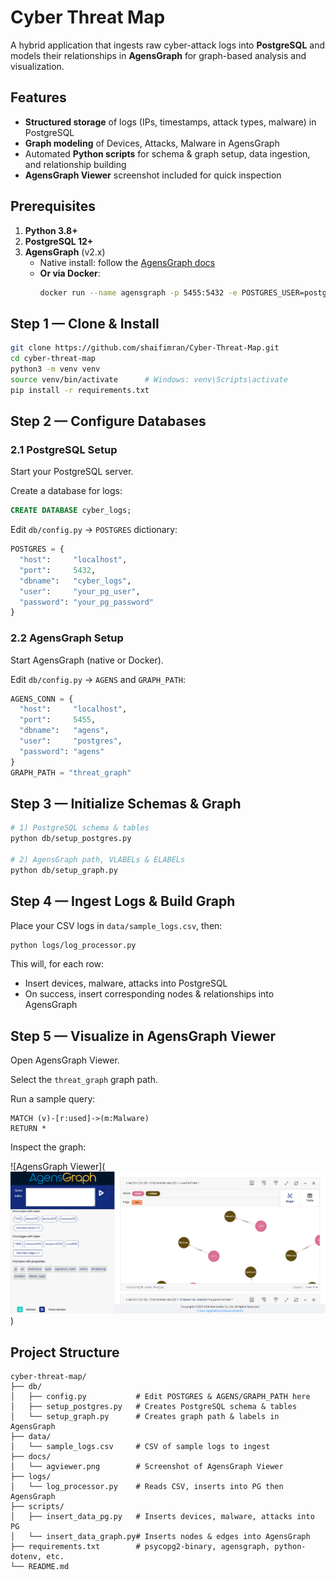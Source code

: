 # Cyber Threat Map

A hybrid application that ingests raw cyber-attack logs into **PostgreSQL** and models their relationships in **AgensGraph** for graph-based analysis and visualization.

## Features

- **Structured storage** of logs (IPs, timestamps, attack types, malware) in PostgreSQL  
- **Graph modeling** of Devices, Attacks, Malware in AgensGraph  
- Automated **Python scripts** for schema & graph setup, data ingestion, and relationship building  
- **AgensGraph Viewer** screenshot included for quick inspection  

## Prerequisites

1. **Python 3.8+**  
2. **PostgreSQL 12+**  
3. **AgensGraph** (v2.x)  
   - Native install: follow the [AgensGraph docs](https://github.com/skaiworldwide-oss/agensgraph)  
   - **Or via Docker**:
     ```bash
     docker run --name agensgraph -p 5455:5432 -e POSTGRES_USER=postgres -e POSTGRES_PASSWORD=agens -e POSTGRES_DB=agens -d skaiworldwide/agensgraph
     ```

## Step 1 — Clone & Install

```bash
git clone https://github.com/shaifimran/Cyber-Threat-Map.git
cd cyber-threat-map
python3 -m venv venv
source venv/bin/activate      # Windows: venv\Scripts\activate
pip install -r requirements.txt
```

## Step 2 — Configure Databases

### 2.1 PostgreSQL Setup

Start your PostgreSQL server.

Create a database for logs:

```sql
CREATE DATABASE cyber_logs;
```

Edit `db/config.py` → `POSTGRES` dictionary:

```python
POSTGRES = {
  "host":     "localhost",
  "port":     5432,
  "dbname":   "cyber_logs",
  "user":     "your_pg_user",
  "password": "your_pg_password"
}
```

### 2.2 AgensGraph Setup

Start AgensGraph (native or Docker).

Edit `db/config.py` → `AGENS` and `GRAPH_PATH`:

```python
AGENS_CONN = {
  "host":     "localhost",
  "port":     5455,
  "dbname":   "agens",
  "user":     "postgres",
  "password": "agens"
}
GRAPH_PATH = "threat_graph"
```

## Step 3 — Initialize Schemas & Graph

```bash
# 1) PostgreSQL schema & tables
python db/setup_postgres.py

# 2) AgensGraph path, VLABELs & ELABELs
python db/setup_graph.py
```

## Step 4 — Ingest Logs & Build Graph

Place your CSV logs in `data/sample_logs.csv`, then:

```bash
python logs/log_processor.py
```

This will, for each row:

- Insert devices, malware, attacks into PostgreSQL
- On success, insert corresponding nodes & relationships into AgensGraph

## Step 5 — Visualize in AgensGraph Viewer

Open AgensGraph Viewer.

Select the `threat_graph` graph path.

Run a sample query:

```cypher
MATCH (v)-[r:used]->(m:Malware)
RETURN *
```

Inspect the graph:

![AgensGraph Viewer](![alt text](image.png))

## Project Structure

```plain
cyber-threat-map/
├── db/
│   ├── config.py           # Edit POSTGRES & AGENS/GRAPH_PATH here
│   ├── setup_postgres.py   # Creates PostgreSQL schema & tables
│   └── setup_graph.py      # Creates graph path & labels in AgensGraph
├── data/
│   └── sample_logs.csv     # CSV of sample logs to ingest
├── docs/
│   └── agviewer.png        # Screenshot of AgensGraph Viewer
├── logs/
│   └── log_processor.py    # Reads CSV, inserts into PG then AgensGraph
├── scripts/
│   ├── insert_data_pg.py   # Inserts devices, malware, attacks into PG
│   └── insert_data_graph.py# Inserts nodes & edges into AgensGraph
├── requirements.txt        # psycopg2-binary, agensgraph, python-dotenv, etc.
└── README.md
```
